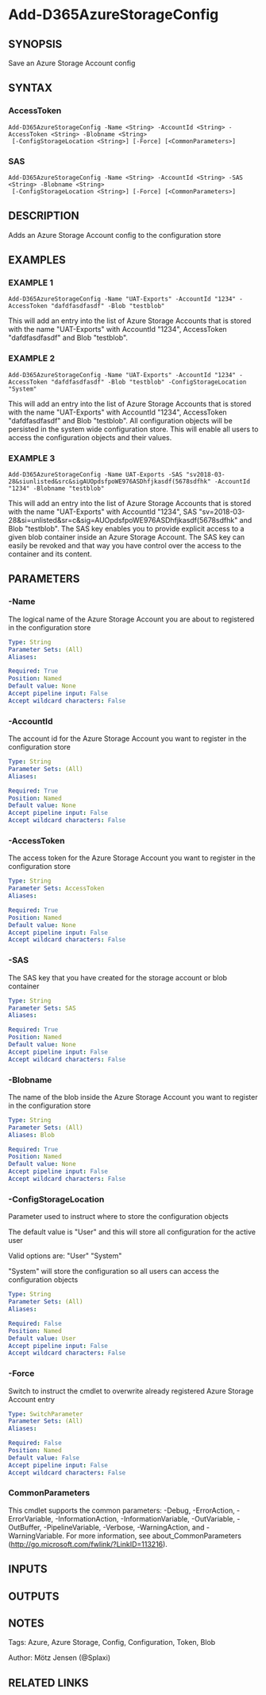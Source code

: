 ﻿---
external help file: d365fo.tools-help.xml
Module Name: d365fo.tools
online version:
schema: 2.0.0
---

# Add-D365AzureStorageConfig

## SYNOPSIS
Save an Azure Storage Account config

## SYNTAX

### AccessToken
```
Add-D365AzureStorageConfig -Name <String> -AccountId <String> -AccessToken <String> -Blobname <String>
 [-ConfigStorageLocation <String>] [-Force] [<CommonParameters>]
```

### SAS
```
Add-D365AzureStorageConfig -Name <String> -AccountId <String> -SAS <String> -Blobname <String>
 [-ConfigStorageLocation <String>] [-Force] [<CommonParameters>]
```

## DESCRIPTION
Adds an Azure Storage Account config to the configuration store

## EXAMPLES

### EXAMPLE 1
```
Add-D365AzureStorageConfig -Name "UAT-Exports" -AccountId "1234" -AccessToken "dafdfasdfasdf" -Blob "testblob"
```

This will add an entry into the list of Azure Storage Accounts that is stored with the name "UAT-Exports" with AccountId "1234", AccessToken "dafdfasdfasdf" and Blob "testblob".

### EXAMPLE 2
```
Add-D365AzureStorageConfig -Name "UAT-Exports" -AccountId "1234" -AccessToken "dafdfasdfasdf" -Blob "testblob" -ConfigStorageLocation "System"
```

This will add an entry into the list of Azure Storage Accounts that is stored with the name "UAT-Exports" with AccountId "1234", AccessToken "dafdfasdfasdf" and Blob "testblob".
All configuration objects will be persisted in the system wide configuration store.
This will enable all users to access the configuration objects and their values.

### EXAMPLE 3
```
Add-D365AzureStorageConfig -Name UAT-Exports -SAS "sv2018-03-28&siunlisted&src&sigAUOpdsfpoWE976ASDhfjkasdf(5678sdfhk" -AccountId "1234" -Blobname "testblob"
```

This will add an entry into the list of Azure Storage Accounts that is stored with the name "UAT-Exports" with AccountId "1234", SAS "sv=2018-03-28&si=unlisted&sr=c&sig=AUOpdsfpoWE976ASDhfjkasdf(5678sdfhk" and Blob "testblob".
The SAS key enables you to provide explicit access to a given blob container inside an Azure Storage Account.
The SAS key can easily be revoked and that way you have control over the access to the container and its content.

## PARAMETERS

### -Name
The logical name of the Azure Storage Account you are about to registered in the configuration store

```yaml
Type: String
Parameter Sets: (All)
Aliases:

Required: True
Position: Named
Default value: None
Accept pipeline input: False
Accept wildcard characters: False
```

### -AccountId
The account id for the Azure Storage Account you want to register in the configuration store

```yaml
Type: String
Parameter Sets: (All)
Aliases:

Required: True
Position: Named
Default value: None
Accept pipeline input: False
Accept wildcard characters: False
```

### -AccessToken
The access token for the Azure Storage Account you want to register in the configuration store

```yaml
Type: String
Parameter Sets: AccessToken
Aliases:

Required: True
Position: Named
Default value: None
Accept pipeline input: False
Accept wildcard characters: False
```

### -SAS
The SAS key that you have created for the storage account or blob container

```yaml
Type: String
Parameter Sets: SAS
Aliases:

Required: True
Position: Named
Default value: None
Accept pipeline input: False
Accept wildcard characters: False
```

### -Blobname
The name of the blob inside the Azure Storage Account you want to register in the configuration store

```yaml
Type: String
Parameter Sets: (All)
Aliases: Blob

Required: True
Position: Named
Default value: None
Accept pipeline input: False
Accept wildcard characters: False
```

### -ConfigStorageLocation
Parameter used to instruct where to store the configuration objects

The default value is "User" and this will store all configuration for the active user

Valid options are:
"User"
"System"

"System" will store the configuration so all users can access the configuration objects

```yaml
Type: String
Parameter Sets: (All)
Aliases:

Required: False
Position: Named
Default value: User
Accept pipeline input: False
Accept wildcard characters: False
```

### -Force
Switch to instruct the cmdlet to overwrite already registered Azure Storage Account entry

```yaml
Type: SwitchParameter
Parameter Sets: (All)
Aliases:

Required: False
Position: Named
Default value: False
Accept pipeline input: False
Accept wildcard characters: False
```

### CommonParameters
This cmdlet supports the common parameters: -Debug, -ErrorAction, -ErrorVariable, -InformationAction, -InformationVariable, -OutVariable, -OutBuffer, -PipelineVariable, -Verbose, -WarningAction, and -WarningVariable.
For more information, see about_CommonParameters (http://go.microsoft.com/fwlink/?LinkID=113216).

## INPUTS

## OUTPUTS

## NOTES
Tags: Azure, Azure Storage, Config, Configuration, Token, Blob

Author: Mötz Jensen (@Splaxi)

## RELATED LINKS
